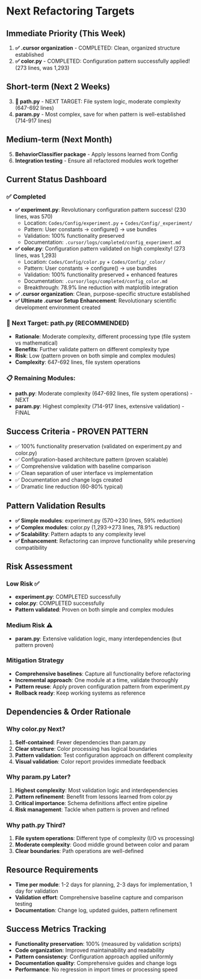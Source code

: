 # Next Refactoring Targets

## Immediate Priority (This Week)
1. **✅ .cursor organization** - COMPLETED: Clean, organized structure established
2. **✅ color.py** - COMPLETED: Configuration pattern successfully applied! (273 lines, was 1,293)

## Short-term (Next 2 Weeks)  
3. **🎯 path.py** - NEXT TARGET: File system logic, moderate complexity (647-692 lines)
4. **param.py** - Most complex, save for when pattern is well-established (714-917 lines)

## Medium-term (Next Month)
5. **BehaviorClassifier package** - Apply lessons learned from Config
6. **Integration testing** - Ensure all refactored modules work together

## Current Status Dashboard

### ✅ Completed
- **✅ experiment.py**: Revolutionary configuration pattern success! (230 lines, was 570)
  - Location: `Codes/Config/experiment.py` + `Codes/Config/_experiment/`
  - Pattern: User constants → configure() → use bundles
  - Validation: 100% functionality preserved
  - Documentation: `.cursor/logs/completed/config_experiment.md`
- **✅ color.py**: Configuration pattern validated on high complexity! (273 lines, was 1,293)
  - Location: `Codes/Config/color.py` + `Codes/Config/_color/`
  - Pattern: User constants → configure() → use bundles
  - Validation: 100% functionality preserved + enhanced features
  - Documentation: `.cursor/logs/completed/config_color.md`
  - Breakthrough: 78.9% line reduction with matplotlib integration
- **✅ .cursor organization**: Clean, purpose-specific structure established
- **✅ Ultimate .cursor Setup Enhancement**: Revolutionary scientific development environment created

### 🎯 Next Target: path.py (RECOMMENDED)
- **Rationale**: Moderate complexity, different processing type (file system vs mathematical)
- **Benefits**: Further validate pattern on different complexity type
- **Risk**: Low (pattern proven on both simple and complex modules)
- **Complexity**: 647-692 lines, file system operations

### 📋 Remaining Modules:
- **path.py**: Moderate complexity (647-692 lines, file system operations) - NEXT
- **param.py**: Highest complexity (714-917 lines, extensive validation) - FINAL

## Success Criteria - PROVEN PATTERN
- ✅ 100% functionality preservation (validated on experiment.py and color.py)
- ✅ Configuration-based architecture pattern (proven scalable)
- ✅ Comprehensive validation with baseline comparison
- ✅ Clean separation of user interface vs implementation
- ✅ Documentation and change logs created
- ✅ Dramatic line reduction (60-80% typical)

## Pattern Validation Results
- **✅ Simple modules**: experiment.py (570→230 lines, 59% reduction)
- **✅ Complex modules**: color.py (1,293→273 lines, 78.9% reduction)
- **✅ Scalability**: Pattern adapts to any complexity level
- **✅ Enhancement**: Refactoring can improve functionality while preserving compatibility

## Risk Assessment

### Low Risk ✅
- **experiment.py**: COMPLETED successfully
- **color.py**: COMPLETED successfully
- **Pattern validated**: Proven on both simple and complex modules

### Medium Risk ⚠️
- **param.py**: Extensive validation logic, many interdependencies (but pattern proven)

### Mitigation Strategy
- **Comprehensive baselines**: Capture all functionality before refactoring
- **Incremental approach**: One module at a time, validate thoroughly
- **Pattern reuse**: Apply proven configuration pattern from experiment.py
- **Rollback ready**: Keep working systems as reference

## Dependencies & Order Rationale

### Why color.py Next?
1. **Self-contained**: Fewer dependencies than param.py
2. **Clear structure**: Color processing has logical boundaries
3. **Pattern validation**: Test configuration approach on different complexity
4. **Visual validation**: Color report provides immediate feedback

### Why param.py Later?
1. **Highest complexity**: Most validation logic and interdependencies
2. **Pattern refinement**: Benefit from lessons learned from color.py
3. **Critical importance**: Schema definitions affect entire pipeline
4. **Risk management**: Tackle when pattern is proven and refined

### Why path.py Third?
1. **File system operations**: Different type of complexity (I/O vs processing)
2. **Moderate complexity**: Good middle ground between color and param
3. **Clear boundaries**: Path operations are well-defined

## Resource Requirements
- **Time per module**: 1-2 days for planning, 2-3 days for implementation, 1 day for validation
- **Validation effort**: Comprehensive baseline capture and comparison testing
- **Documentation**: Change log, updated guides, pattern refinement

## Success Metrics Tracking
- **Functionality preservation**: 100% (measured by validation scripts)
- **Code organization**: Improved maintainability and readability
- **Pattern consistency**: Configuration approach applied uniformly
- **Documentation quality**: Comprehensive guides and change logs
- **Performance**: No regression in import times or processing speed
